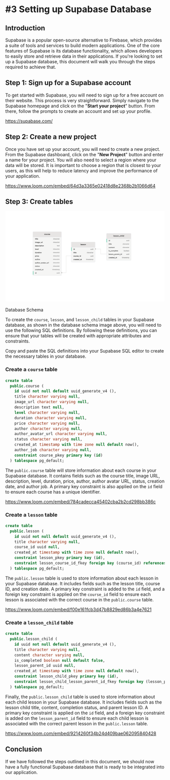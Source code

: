 # #3  Setting up Supabase Database

## Introduction

Supabase is a popular open-source alternative to Firebase, which provides a suite of tools and services to build modern applications. One of the core features of Supabase is its database functionality, which allows developers to easily store and retrieve data in their applications. If you're looking to set up a Supabase database, this document will walk you through the steps required to achieve that.

## Step 1: Sign up for a Supabase account

To get started with Supabase, you will need to sign up for a free account on their website. This process is very straightforward. Simply navigate to the Supabase homepage and click on the "**Start your project**" button. From there, follow the prompts to create an account and set up your profile.

<link-preview>https://supabase.com/</link-preview>

## Step 2: Create a new project

Once you have set up your account, you will need to create a new project. From the Supabase dashboard, click on the "**New Project**" button and enter a name for your project. You will also need to select a region where your data will be stored. It is important to choose a region that is closest to your users, as this will help to reduce latency and improve the performance of your application. 

<embed>https://www.loom.com/embed/64d3a3365e02418d8e2368b2b1066d64</embed>

## Step 3: Create tables

![Database Schema](https://raw.githubusercontent.com/sahibul-nf/educative_app_clone/main/screenshots/supbase-schema.png)

Database Schema

To create the `course`, `lesson`, and `lesson_child` tables in your Supabase database, as shown in the database schema image above, you will need to use the following SQL definitions. By following these definitions, you can ensure that your tables will be created with appropriate attributes and constraints.

Copy and paste the SQL definitions into your Supabase SQL editor to create the necessary tables in your database.

### Create a `course` table

```sql
create table
  public.course (
    id uuid not null default uuid_generate_v4 (),
    title character varying null,
    image_url character varying null,
    description text null,
    level character varying null,
    duration character varying null,
    price character varying null,
    author character varying null,
    author_avatar_url character varying null,
    status character varying null,
    created_at timestamp with time zone null default now(),
    author_job character varying null,
    constraint course_pkey primary key (id)
  ) tablespace pg_default;

```

The `public.course` table will store information about each course in your Supabase database. It contains fields such as the course title, image URL, description, level, duration, price, author, author avatar URL, status, creation date, and author job. A primary key constraint is also applied on the `id` field to ensure each course has a unique identifier.

<embed>https://www.loom.com/embed/784cadecca45402cba2b2cd298bb386c</embed>

### Create a `lesson` table

```sql
create table
  public.lesson (
    id uuid not null default uuid_generate_v4 (),
    title character varying null,
    course_id uuid null,
    created_at timestamp with time zone null default now(),
    constraint lesson_pkey primary key (id),
    constraint lesson_course_id_fkey foreign key (course_id) references course (id) on delete cascade
  ) tablespace pg_default;

```

The `public.lesson` table is used to store information about each lesson in your Supabase database. It includes fields such as the lesson title, course ID, and creation date. A primary key constraint is added to the `id` field, and a foreign key constraint is applied on the `course_id` field to ensure each lesson is associated with the correct course in the `public.course` table.

<embed>https://www.loom.com/embed/f00e161fcb3d47b8829ed86b3a4e7621</embed>

### Create a `lesson_child` table

```sql
create table
  public.lesson_child (
    id uuid not null default uuid_generate_v4 (),
    title character varying null,
    content character varying null,
    is_completed boolean null default false,
    lesson_parent_id uuid null,
    created_at timestamp with time zone null default now(),
    constraint lesson_child_pkey primary key (id),
    constraint lesson_child_lesson_parent_id_fkey foreign key (lesson_parent_id) references lesson (id) on delete cascade
  ) tablespace pg_default;

```

Finally, the `public.lesson_child` table is used to store information about each child lesson in your Supabase database. It includes fields such as the lesson child title, content, completion status, and parent lesson ID. A primary key constraint is applied on the `id` field, and a foreign key constraint is added on the `lesson_parent_id` field to ensure each child lesson is associated with the correct parent lesson in the `public.lesson` table.

<embed>https://www.loom.com/embed/9214260f34b24d409bae062095840428</embed>

## Conclusion

If we have followed the steps outlined in this document, we should now have a fully functional Supabase database that is ready to be integrated into our application.